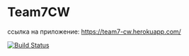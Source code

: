 # Team7CW
ссылка на приложение: https://team7-cw.herokuapp.com/

[![Build Status](https://www.travis-ci.com/MikhaylovVladislav/Team7CW.svg?branch=master)](https://www.travis-ci.com/MikhaylovVladislav/Team7CW)
